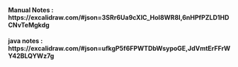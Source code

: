 <h4>Manual Notes : https://excalidraw.com/#json=3SRr6Ua9cXIC_Hol8WR8I,6nHPfPZLD1HDCNvTeMgkdg</h4>
<h4> java notes : https://excalidraw.com/#json=ufkgP5f6FPWTDbWsypoGE,JdVmtErFFrWY42BLQYWz7g</h4>
